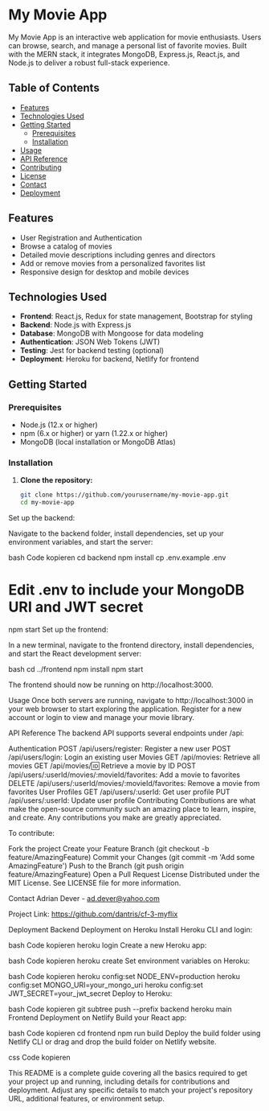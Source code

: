 # My Movie App

My Movie App is an interactive web application for movie enthusiasts. Users can browse, search, and manage a personal list of favorite movies. Built with the MERN stack, it integrates MongoDB, Express.js, React.js, and Node.js to deliver a robust full-stack experience.

## Table of Contents

- [Features](#features)
- [Technologies Used](#technologies-used)
- [Getting Started](#getting-started)
  - [Prerequisites](#prerequisites)
  - [Installation](#installation)
- [Usage](#usage)
- [API Reference](#api-reference)
- [Contributing](#contributing)
- [License](#license)
- [Contact](#contact)
- [Deployment](#deployment)

## Features

- User Registration and Authentication
- Browse a catalog of movies
- Detailed movie descriptions including genres and directors
- Add or remove movies from a personalized favorites list
- Responsive design for desktop and mobile devices

## Technologies Used

- **Frontend**: React.js, Redux for state management, Bootstrap for styling
- **Backend**: Node.js with Express.js
- **Database**: MongoDB with Mongoose for data modeling
- **Authentication**: JSON Web Tokens (JWT)
- **Testing**: Jest for backend testing (optional)
- **Deployment**: Heroku for backend, Netlify for frontend

## Getting Started

### Prerequisites

- Node.js (12.x or higher)
- npm (6.x or higher) or yarn (1.22.x or higher)
- MongoDB (local installation or MongoDB Atlas)

### Installation

1. **Clone the repository:**

   ```bash
   git clone https://github.com/yourusername/my-movie-app.git
   cd my-movie-app
Set up the backend:

Navigate to the backend folder, install dependencies, set up your environment variables, and start the server:

bash
Code kopieren
cd backend
npm install
cp .env.example .env
# Edit .env to include your MongoDB URI and JWT secret
npm start
Set up the frontend:

In a new terminal, navigate to the frontend directory, install dependencies, and start the React development server:

bash
cd ../frontend
npm install
npm start

The frontend should now be running on http://localhost:3000.

Usage
Once both servers are running, navigate to http://localhost:3000 in your web browser to start exploring the application. Register for a new account or login to view and manage your movie library.

API Reference
The backend API supports several endpoints under /api:

Authentication
POST /api/users/register: Register a new user
POST /api/users/login: Login an existing user
Movies
GET /api/movies: Retrieve all movies
GET /api/movies/:id: Retrieve a movie by ID
POST /api/users/:userId/movies/:movieId/favorites: Add a movie to favorites
DELETE /api/users/:userId/movies/:movieId/favorites: Remove a movie from favorites
User Profiles
GET /api/users/:userId: Get user profile
PUT /api/users/:userId: Update user profile
Contributing
Contributions are what make the open-source community such an amazing place to learn, inspire, and create. Any contributions you make are greatly appreciated.

To contribute:

Fork the project
Create your Feature Branch (git checkout -b feature/AmazingFeature)
Commit your Changes (git commit -m 'Add some AmazingFeature')
Push to the Branch (git push origin feature/AmazingFeature)
Open a Pull Request
License
Distributed under the MIT License. See LICENSE file for more information.

Contact
Adrian Dever - ad.dever@yahoo.com

Project Link: https://github.com/dantris/cf-3-myflix

Deployment
Backend Deployment on Heroku
Install Heroku CLI and login:

bash
Code kopieren
heroku login
Create a new Heroku app:

bash
Code kopieren
heroku create
Set environment variables on Heroku:

bash
Code kopieren
heroku config:set NODE_ENV=production
heroku config:set MONGO_URI=your_mongo_uri
heroku config:set JWT_SECRET=your_jwt_secret
Deploy to Heroku:

bash
Code kopieren
git subtree push --prefix backend heroku main
Frontend Deployment on Netlify
Build your React app:

bash
Code kopieren
cd frontend
npm run build
Deploy the build folder using Netlify CLI or drag and drop the build folder on Netlify website.

css
Code kopieren

This README is a complete guide covering all the basics required to get your project up and running, including details for contributions and deployment. Adjust any specific details to match your project's repository URL, additional features, or environment setup.
